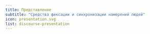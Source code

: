 ```yaml
---
title: Представление
subtitle: "Средства фиксации и синхронизации намерений людей"
icon: presentation.svg
list: discourse-presentation
---
```

